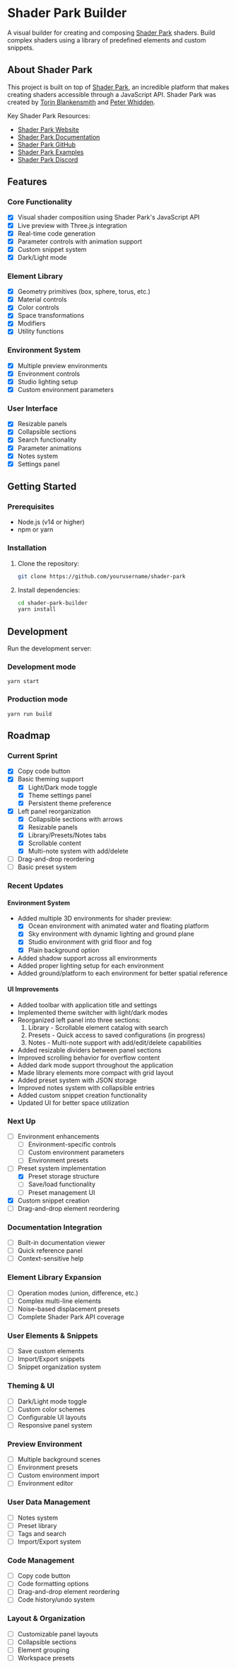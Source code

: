 # Shader Park Builder

A visual builder for creating and composing [Shader Park](https://shaderpark.com/) shaders. Build complex shaders using a library of predefined elements and custom snippets.

## About Shader Park

This project is built on top of [Shader Park](https://shaderpark.com/), an incredible platform that makes creating shaders accessible through a JavaScript API. Shader Park was created by [Torin Blankensmith](https://github.com/torinmb) and [Peter Whidden](https://github.com/pwhiddy).

Key Shader Park Resources:
- [Shader Park Website](https://shaderpark.com/)
- [Shader Park Documentation](https://docs.shaderpark.com/)
- [Shader Park GitHub](https://github.com/shader-park)
- [Shader Park Examples](https://shaderpark.com/examples)
- [Shader Park Discord](https://discord.gg/9GZMbDgNFE)

## Features

### Core Functionality
- [x] Visual shader composition using Shader Park's JavaScript API
- [x] Live preview with Three.js integration
- [x] Real-time code generation
- [x] Parameter controls with animation support
- [x] Custom snippet system
- [x] Dark/Light mode

### Element Library
- [x] Geometry primitives (box, sphere, torus, etc.)
- [x] Material controls
- [x] Color controls
- [x] Space transformations
- [x] Modifiers
- [x] Utility functions

### Environment System
- [x] Multiple preview environments
- [x] Environment controls
- [x] Studio lighting setup
- [x] Custom environment parameters

### User Interface
- [x] Resizable panels
- [x] Collapsible sections
- [x] Search functionality
- [x] Parameter animations
- [x] Notes system
- [x] Settings panel

## Getting Started

### Prerequisites
- Node.js (v14 or higher)
- npm or yarn

### Installation

1. Clone the repository:
   ```bash
   git clone https://github.com/yourusername/shader-park
   ```

2. Install dependencies:
   ```bash
   cd shader-park-builder
   yarn install
   ```

## Development
Run the development server:

### Development mode  
`yarn start`

### Production mode
`yarn run build`

## Roadmap

### Current Sprint
- [x] Copy code button
- [x] Basic theming support
  - [x] Light/Dark mode toggle
  - [x] Theme settings panel
  - [x] Persistent theme preference
- [x] Left panel reorganization
  - [x] Collapsible sections with arrows
  - [x] Resizable panels
  - [x] Library/Presets/Notes tabs
  - [x] Scrollable content
  - [x] Multi-note system with add/delete
- [ ] Drag-and-drop reordering
- [ ] Basic preset system

### Recent Updates
#### Environment System
- Added multiple 3D environments for shader preview:
  - [x] Ocean environment with animated water and floating platform
  - [x] Sky environment with dynamic lighting and ground plane
  - [x] Studio environment with grid floor and fog
  - [x] Plain background option
- Added shadow support across all environments
- Added proper lighting setup for each environment
- Added ground/platform to each environment for better spatial reference

#### UI Improvements
- Added toolbar with application title and settings
- Implemented theme switcher with light/dark modes
- Reorganized left panel into three sections:
  1. Library - Scrollable element catalog with search
  2. Presets - Quick access to saved configurations (in progress)
  3. Notes - Multi-note support with add/edit/delete capabilities
- Added resizable dividers between panel sections
- Improved scrolling behavior for overflow content
- Added dark mode support throughout the application
- Made library elements more compact with grid layout
- Added preset system with JSON storage
- Improved notes system with collapsible entries
- Added custom snippet creation functionality
- Updated UI for better space utilization

### Next Up
- [ ] Environment enhancements
  - [ ] Environment-specific controls
  - [ ] Custom environment parameters
  - [ ] Environment presets
- [ ] Preset system implementation
  - [x] Preset storage structure
  - [ ] Save/load functionality
  - [ ] Preset management UI
- [x] Custom snippet creation
- [ ] Drag-and-drop element reordering

### Documentation Integration
- [ ] Built-in documentation viewer
- [ ] Quick reference panel
- [ ] Context-sensitive help

### Element Library Expansion
- [ ] Operation modes (union, difference, etc.)
- [ ] Complex multi-line elements
- [ ] Noise-based displacement presets
- [ ] Complete Shader Park API coverage

### User Elements & Snippets
- [ ] Save custom elements
- [ ] Import/Export snippets
- [ ] Snippet organization system

### Theming & UI
- [ ] Dark/Light mode toggle
- [ ] Custom color schemes
- [ ] Configurable UI layouts
- [ ] Responsive panel system

### Preview Environment
- [ ] Multiple background scenes
- [ ] Environment presets
- [ ] Custom environment import
- [ ] Environment editor

### User Data Management
- [ ] Notes system
- [ ] Preset library
- [ ] Tags and search
- [ ] Import/Export system

### Code Management
- [ ] Copy code button
- [ ] Code formatting options
- [ ] Drag-and-drop element reordering
- [ ] Code history/undo system

### Layout & Organization
- [ ] Customizable panel layouts
- [ ] Collapsible sections
- [ ] Element grouping
- [ ] Workspace presets
